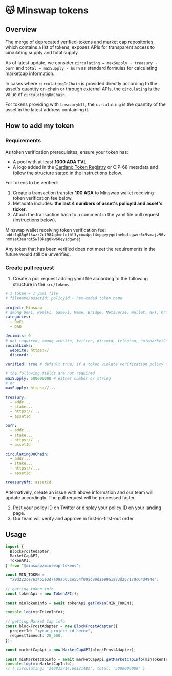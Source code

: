# 😽 Minswap tokens

## Overview

The merge of deprecated verified-tokens and market cap repositories, which contains a list of tokens, exposes APIs for transparent access to circulating supply and total supply.

As of latest update, we consider `circulating = maxSupply - treasury - burn` and `total = maxSupply - burn` as standard formulas for calculating marketcap information.

In cases where `circulatingOnChain` is provided directly according to the asset's quantity on-chain or through external APIs, the `circulating` is the value of `circulatingOnChain`.

For tokens providing with `treasuryNft`, the `circulating` is the quantity of the asset in the latest address containing it.

## How to add my token
### Requirements
As token verification prerequisites, ensure your token has:
- A pool with at least **1000 ADA TVL**
- A logo added in the [Cardano Token Registry](https://github.com/cardano-foundation/cardano-token-registry) or CIP-68 metadata
and follow the structure stated in the instructions below.

For tokens to be verified:
1. Create a transaction transfer **100 ADA** to Minswap wallet receiving token verification fee below.
2. Metadata includes: **the last 4 numbers of asset's policyId and asset's ticker**.
3. Attach the transaction hash to a comment in the yaml file pull request (instructions below).


Minswap wallet receiving token verification fee: `addr1q85g6fkwzr2cf984qdmntqthl3yxnw4pst4mpgeyygdlnehqlcgwvr6c9vmajz96vnmmset3earqt5wl0keg0kw60eysdgwnej`

Any token that has been verified does not meet the requirements in the future would still be unverified.

### Create pull request

1. Create a pull request adding yaml file according to the following structure in the `src/tokens`:

```yaml
# 1 token = 1 yaml file
# filename/assetId: policyId + hex-coded token name

project: Minswap
# among DeFi, RealFi, GameFi, Meme, Bridge, Metaverse, Wallet, NFT, Oracle, AI, Launchpad, DAO, Stablecoin, Social, Media, Risk Ratings, Index Vaults, DePIN, Other
categories:
  - DeFi
  - DAO

decimals: 0
# not required, among website, twitter, discord, telegram, coinMarketCap, coinGecko
socialLinks:
  website: https://
  discord: ...

verified: true # default true, if a token violate verification policy then switch to false

# the following fields are not required
maxSupply: 500000000 # either number or string
# or
maxSupply: https://...

treasury:
  - addr...
  - stake...
  - https://...
  - assetId

burn:
  - addr...
  - stake...
  - https://...
  - assetId

circulatingOnChain:
  - addr...
  - stake...
  - https://...
  - assetId

treasuryNft: assetId
```

Alternatively, create an issue with above information and our team will update accordingly. The pull request will be processed faster.

2. Post your policy ID on Twitter or display your policy ID on your landing page.
3. Our team will verify and approve in first-in-first-out order.

## Usage

```ts
import {
  BlockFrostAdapter,
  MarketCapAPI,
  TokenAPI,
} from "@minswap/minswap-tokens";

const MIN_TOKEN =
  "29d222ce763455e3d7a09a665ce554f00ac89d2e99a1a83d267170c64d494e";

// getting token info
const tokenApi = new TokenAPI();

const minTokenInfo = await tokenApi.getToken(MIN_TOKEN);

console.log(minTokenInfo);

// getting Market Cap info
const blockFrostAdapter = new BlockFrostAdapter({
  projectId: "<your_project_id_here>",
  requestTimeout: 20_000,
});

const marketCapApi = new MarketCapAPI(blockFrostAdapter);

const minMarketCapInfo = await marketCapApi.getMarketCapInfo(minTokenInfo);
console.log(minMarketCapInfo);
// { circulating: '240813714.66121483', total: '5000000000' }
```
